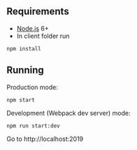 ## Requirements

- [Node.js](https://nodejs.org/en/) 6+
- In client folder run
```shell
npm install
```


## Running

Production mode:

```shell
npm start
```

Development (Webpack dev server) mode:

```shell
npm run start:dev
```

Go to http://localhost:2019

